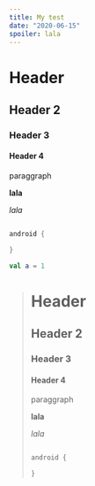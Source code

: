 ```yaml
---
title: My test
date: "2020-06-15"
spoiler: lala
---
```


# Header

## Header 2

### Header 3

#### Header 4

paraggraph

**lala**

_lala_

```groovy

android {

}
```

```kotlin
val a = 1
```

> # Header
>
> ## Header 2
>
> ### Header 3
>
> #### Header 4
>
> paraggraph
>
> **lala**
>
> _lala_
>
> ```groovy
>
> android {
>
> }
> ```
